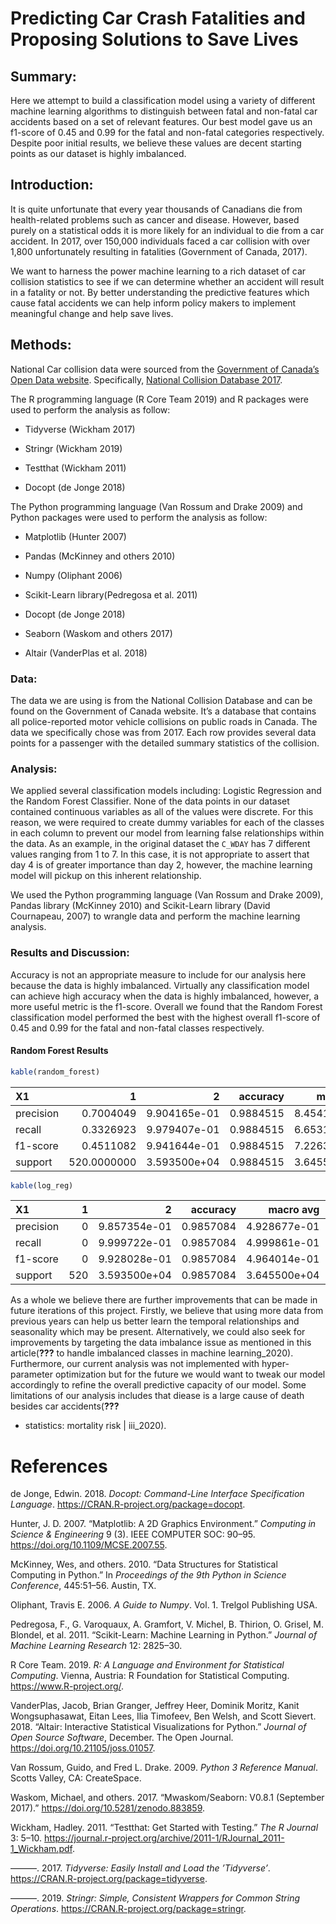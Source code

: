 Predicting Car Crash Fatalities and Proposing Solutions to Save Lives
================

## Summary:

Here we attempt to build a classification model using a variety of
different machine learning algorithms to distinguish between fatal and
non-fatal car accidents based on a set of relevant features. Our best
model gave us an f1-score of 0.45 and 0.99 for the fatal and non-fatal
categories respectively. Despite poor initial results, we believe these
values are decent starting points as our dataset is highly imbalanced.

## Introduction:

It is quite unfortunate that every year thousands of Canadians die from
health-related problems such as cancer and disease. However, based
purely on a statistical odds it is more likely for an individual to die
from a car accident. In 2017, over 150,000 individuals faced a car
collision with over 1,800 unfortunately resulting in fatalities
(Government of Canada, 2017).

We want to harness the power machine learning to a rich dataset of car
collision statistics to see if we can determine whether an accident will
result in a fatality or not. By better understanding the predictive
features which cause fatal accidents we can help inform policy makers to
implement meaningful change and help save lives.

## Methods:

National Car collision data were sourced from the [Government of
Canada’s Open Data website](http://open.canada.ca/en/open-data).
Specifically, [National Collision
Database 2017](https://open.canada.ca/data/en/dataset/1eb9eba7-71d1-4b30-9fb1-30cbdab7e63a).

The R programming language (R Core Team 2019) and R packages were used
to perform the analysis as follow:

  - Tidyverse (Wickham 2017)

  - Stringr (Wickham 2019)

  - Testthat (Wickham 2011)

  - Docopt (de Jonge 2018)

The Python programming language (Van Rossum and Drake 2009) and Python
packages were used to perform the analysis as follow:

  - Matplotlib (Hunter 2007)

  - Pandas (McKinney and others 2010)

  - Numpy (Oliphant 2006)

  - Scikit-Learn library(Pedregosa et al. 2011)

  - Docopt (de Jonge 2018)

  - Seaborn (Waskom and others 2017)

  - Altair (VanderPlas et al. 2018)

### Data:

The data we are using is from the National Collision Database and can be
found on the Government of Canada website. It’s a database that contains
all police-reported motor vehicle collisions on public roads in Canada.
The data we specifically chose was from 2017. Each row provides several
data points for a passenger with the detailed summary statistics of the
collision.

### Analysis:

We applied several classification models including: Logistic Regression
and the Random Forest Classifier. None of the data points in our dataset
contained continuous variables as all of the values were discrete. For
this reason, we were required to create dummy variables for each of the
classes in each column to prevent our model from learning false
relationships within the data. As an example, in the original dataset
the `C_WDAY` has 7 different values ranging from 1 to 7. In this case,
it is not appropriate to assert that day 4 is of greater importance than
day 2, however, the machine learning model will pickup on this inherent
relationship.

We used the Python programming language (Van Rossum and Drake 2009),
Pandas library (McKinney 2010) and Scikit-Learn library (David
Cournapeau, 2007) to wrangle data and perform the machine learning
analysis.

### Results and Discussion:

Accuracy is not an appropriate measure to include for our analysis here
because the data is highly imbalanced. Virtually any classification
model can achieve high accuracy when the data is highly imbalanced,
however, a more useful metric is the f1-score. Overall we found that the
Random Forest classification model performed the best with the highest
overall f1-score of 0.45 and 0.99 for the fatal and non-fatal classes
respectively.

#### Random Forest Results

``` r
kable(random_forest)
```

| X1        |           1 |            2 |  accuracy |    macro avg | weighted avg |
| :-------- | ----------: | -----------: | --------: | -----------: | -----------: |
| precision |   0.7004049 | 9.904165e-01 | 0.9884515 | 8.454107e-01 | 9.862797e-01 |
| recall    |   0.3326923 | 9.979407e-01 | 0.9884515 | 6.653165e-01 | 9.884515e-01 |
| f1-score  |   0.4511082 | 9.941644e-01 | 0.9884515 | 7.226363e-01 | 9.864181e-01 |
| support   | 520.0000000 | 3.593500e+04 | 0.9884515 | 3.645500e+04 | 3.645500e+04 |

``` r
kable(log_reg)
```

| X1        |   1 |            2 |  accuracy |    macro avg | weighted avg |
| :-------- | --: | -----------: | --------: | -----------: | -----------: |
| precision |   0 | 9.857354e-01 | 0.9857084 | 4.928677e-01 | 9.716748e-01 |
| recall    |   0 | 9.999722e-01 | 0.9857084 | 4.999861e-01 | 9.857084e-01 |
| f1-score  |   0 | 9.928028e-01 | 0.9857084 | 4.964014e-01 | 9.786413e-01 |
| support   | 520 | 3.593500e+04 | 0.9857084 | 3.645500e+04 | 3.645500e+04 |

As a whole we believe there are further improvements that can be made in
future iterations of this project. Firstly, we believe that using more
data from previous years can help us better learn the temporal
relationships and seasonality which may be present. Alternatively, we
could also seek for improvements by targeting the data imbalance issue
as mentioned in this
article(<span class="citeproc-not-found" data-reference-id="how">**???**</span>
to handle imbalanced classes in machine learning\_2020). Furthermore,
our current analysis was not implemented with hyper-parameter
optimization but for the future we would want to tweak our model
accordingly to refine the overall predictive capacity of our model. Some
limitations of our analysis includes that diease is a large cause of
death besides car
accidents(<span class="citeproc-not-found" data-reference-id="facts">**???**</span>
+ statistics: mortality risk | iii\_2020).

# References

<div id="refs" class="references">

<div id="ref-docopt">

de Jonge, Edwin. 2018. *Docopt: Command-Line Interface Specification
Language*. <https://CRAN.R-project.org/package=docopt>.

</div>

<div id="ref-matplotlib">

Hunter, J. D. 2007. “Matplotlib: A 2D Graphics Environment.” *Computing
in Science & Engineering* 9 (3). IEEE COMPUTER SOC: 90–95.
<https://doi.org/10.1109/MCSE.2007.55>.

</div>

<div id="ref-mckinney2010data">

McKinney, Wes, and others. 2010. “Data Structures for Statistical
Computing in Python.” In *Proceedings of the 9th Python in Science
Conference*, 445:51–56. Austin, TX.

</div>

<div id="ref-oliphant2006guide">

Oliphant, Travis E. 2006. *A Guide to Numpy*. Vol. 1. Trelgol Publishing
USA.

</div>

<div id="ref-scikit-learn">

Pedregosa, F., G. Varoquaux, A. Gramfort, V. Michel, B. Thirion, O.
Grisel, M. Blondel, et al. 2011. “Scikit-Learn: Machine Learning in
Python.” *Journal of Machine Learning Research* 12: 2825–30.

</div>

<div id="ref-R">

R Core Team. 2019. *R: A Language and Environment for Statistical
Computing*. Vienna, Austria: R Foundation for Statistical Computing.
<https://www.R-project.org/>.

</div>

<div id="ref-Altair2018">

VanderPlas, Jacob, Brian Granger, Jeffrey Heer, Dominik Moritz, Kanit
Wongsuphasawat, Eitan Lees, Ilia Timofeev, Ben Welsh, and Scott Sievert.
2018. “Altair: Interactive Statistical Visualizations for Python.”
*Journal of Open Source Software*, December. The Open Journal.
<https://doi.org/10.21105/joss.01057>.

</div>

<div id="ref-python">

Van Rossum, Guido, and Fred L. Drake. 2009. *Python 3 Reference Manual*.
Scotts Valley, CA: CreateSpace.

</div>

<div id="ref-seaborn">

Waskom, Michael, and others. 2017. “Mwaskom/Seaborn: V0.8.1 (September
2017).” <https://doi.org/10.5281/zenodo.883859>.

</div>

<div id="ref-testthat">

Wickham, Hadley. 2011. “Testthat: Get Started with Testing.” *The R
Journal* 3: 5–10.
<https://journal.r-project.org/archive/2011-1/RJournal_2011-1_Wickham.pdf>.

</div>

<div id="ref-tidyverse">

———. 2017. *Tidyverse: Easily Install and Load the ’Tidyverse’*.
<https://CRAN.R-project.org/package=tidyverse>.

</div>

<div id="ref-stringr">

———. 2019. *Stringr: Simple, Consistent Wrappers for Common String
Operations*. <https://CRAN.R-project.org/package=stringr>.

</div>

</div>
